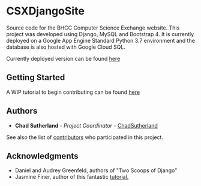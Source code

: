 # CSXDjangoSite

Source code for the BHCC Computer Science Exchange website. This project was developed using Django, MySQL and Bootstrap 4. It is currently deployed on a Google App Engine Standard Python 3.7 environment and the database is also hosted with Google Cloud SQL.

Currently deployed version can be found [here](http://www.bhcsx.tech/)

## Getting Started

A WIP tutorial to begin contributing can be found [here](https://github.com/BHCC-CSX/CSXDjangoSite/blob/master/tutorial.txt)

## Authors

* **Chad Sutherland** - *Project Coordinator* - [ChadSutherland](https://github.com/chadsutherland)

See also the list of [contributors](https://github.com/BHCC-CSX/CSXDjangoSite/contributors) who participated in this project.

## Acknowledgments

* Daniel and Audrey Greenfeld, authors of "Two Scoops of Django"
* Jasmine Finer, author of this fantastic [tutorial.](https://realpython.com/get-started-with-django-1/)
